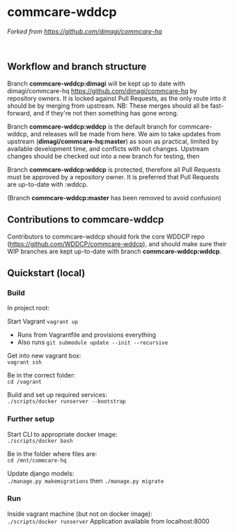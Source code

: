# commcare-wddcp
*Forked from https://github.com/dimagi/commcare-hq* 
 
<br> 

## Workflow and branch structure
Branch **commcare-wddcp:dimagi** will be kept up to date with dimagi/commcare-hq https://github.com/dimagi/commcare-hq by repository owners. It is locked against Pull Requests, as the only route into it should be by merging from upstream. NB: These merges should all be fast-forward, and if they're not then something has gone wrong.

Branch **commcare-wddcp:wddcp** is the default branch for commcare-wddcp, and releases will be made from here. We aim to take updates from upstream (**dimagi/commcare-hq:master**) as soon as practical, limited by available development time, and conflicts with out changes. Upstream changes should be checked out into a new branch for testing, then 

Branch **commcare-wddcp:wddcp** is protected, therefore all Pull Requests must be approved by a repository owner. It is preferred that Pull Requests are up-to-date with :wddcp.

(Branch **commcare-wddcp:master** has been removed to avoid confusion)

## Contributions to commcare-wddcp
Contributors to commcare-wddcp should fork the core WDDCP repo (https://github.com/WDDCP/commcare-wddcp), and should make sure their WIP branches are kept up-to-date with branch **commcare-wddcp:wddcp**.

## Quickstart (local)
### Build
In project root:<br>

Start Vagrant
`vagrant up` 
 - Runs from Vagrantfile and provisions everything
 - Also runs `git submodule update --init --recursive`

Get into new vagrant box: <br>
`vagrant ssh`

Be in the correct folder: <br>
`cd /vagrant` 

Build and set up required services: <br>
`./scripts/docker runserver --bootstrap` 

### Further setup
Start CLI to appropriate docker image: <br>
`./scripts/docker bash` 

Be in the folder where files are: <br>
`cd /mnt/commcare-hq`

Update django models: <br>
`./manage.py makemigrations` then `./manage.py migrate`

### Run
Inside vagrant machine (but not on docker image):<br>
`./scripts/docker runserver` Application  available from localhost:8000 



